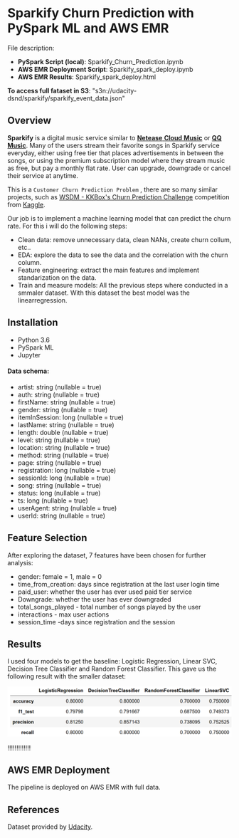 # Sparkify Churn Prediction with PySpark ML and AWS EMR

File description:
- **PySpark Script (local)**: Sparkify_Churn_Prediction.ipynb
- **AWS EMR Deployment Script**: Sparkify_spark_deploy.ipynb
- **AWS EMR Results**: Sparkify_spark_deploy.html


**To access full fataset in S3**: "s3n://udacity-dsnd/sparkify/sparkify_event_data.json"


## Overview
**Sparkify** is a digital music service similar to [**Netease** **Cloud** **Music**]( https://music.163.com/ ) or [**QQ Music**](https://y.qq.com). Many of the users stream their favorite songs in Sparkify service everyday, either using free tier that places advertisements in between the songs, or using the premium subscription model where they stream music as free, but pay a monthly flat rate. User can upgrade, downgrade or cancel their service at anytime.  

This is a `Customer Churn Prediction Problem` , there are so many similar projects, such as [WSDM - KKBox's Churn Prediction Challenge](https://www.kaggle.com/c/kkbox-churn-prediction-challenge) competition from [Kaggle](https://www.kaggle.com).

Our job is to implement a machine learning model that can predict the churn rate. For this i will do the following steps:

- Clean data: remove unnecessary data, clean NANs, create churn collum, etc..
- EDA: explore the data to see the data and the correlation with the churn column.
- Feature engineering: extract the main features  and implement standarization on the data.
- Train and measure models:  All the previous steps where conducted in a smmaler dataset. With this dataset the best model was the linearregression. 

## Installation

- Python 3.6
- PySpark ML
- Jupyter


#### Data schema:

- artist: string (nullable = true)
- auth: string (nullable = true)
- firstName: string (nullable = true)
- gender: string (nullable = true)
- itemInSession: long (nullable = true)
- lastName: string (nullable = true)
- length: double (nullable = true)
- level: string (nullable = true)
- location: string (nullable = true)
- method: string (nullable = true)
- page: string (nullable = true)
- registration: long (nullable = true)
- sessionId: long (nullable = true)
- song: string (nullable = true)
- status: long (nullable = true)
- ts: long (nullable = true)
- userAgent: string (nullable = true)
- userId: string (nullable = true)



## Feature Selection
After exploring the dataset, 7 features have been chosen for further analysis:

- gender: female = 1, male = 0
- time_from_creation: days since registration at the last user login time
- paid_user: whether the user has ever used paid tier service
- Downgrade: whether the user has ever downgraded 
- total_songs_played - total number of songs played by the user
- interactions - max user actions
- session_time -days since registration and the session



## Results

I used four models to get the baseline: Logistic Regression, Linear SVC, Decision Tree Classifier and Random Forest Classifier.
This gave us the following result with the smaller dataset:

![tests.png](images/tests.png)

!!!!!!!!!!!!!



## AWS EMR Deployment
The pipeline is deployed on AWS EMR with full data. 

## References

Dataset provided by [Udacity](https://cn.udacity.com/).
